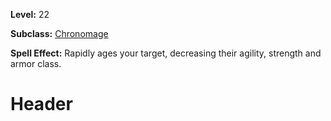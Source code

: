 <!-- TITLE: Spell: Rapid Aging -->
<!-- SUBTITLE:  -->

**Level:** 22

**Subclass:** [Chronomage](chronomage)

**Spell Effect:** Rapidly ages your target, decreasing their agility, strength and armor class.

# Header